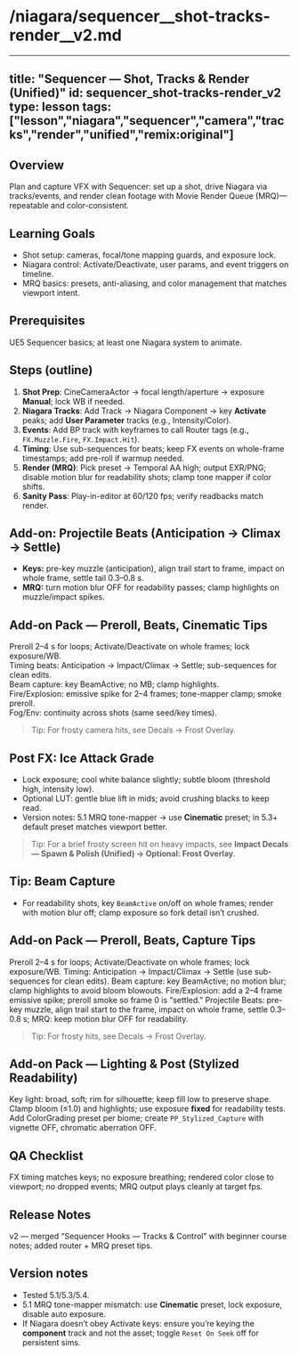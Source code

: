 # /niagara/sequencer__shot-tracks-render__v2.md
---
title: "Sequencer — Shot, Tracks & Render (Unified)"
id: sequencer_shot-tracks-render_v2
type: lesson
tags: ["lesson","niagara","sequencer","camera","tracks","render","unified","remix:original"]
---
## Overview
Plan and capture VFX with Sequencer: set up a shot, drive Niagara via tracks/events, and render clean footage with Movie Render Queue (MRQ)—repeatable and color-consistent.
## Learning Goals
- Shot setup: cameras, focal/tone mapping guards, and exposure lock.
- Niagara control: Activate/Deactivate, user params, and event triggers on timeline.
- MRQ basics: presets, anti-aliasing, and color management that matches viewport intent.
## Prerequisites
UE5 Sequencer basics; at least one Niagara system to animate.
## Steps (outline)
1) **Shot Prep**: CineCameraActor → focal length/aperture → exposure **Manual**; lock WB if needed.  
2) **Niagara Tracks**: Add Track → Niagara Component → key **Activate** peaks; add **User Parameter** tracks (e.g., Intensity/Color).  
3) **Events**: Add BP track with keyframes to call Router tags (e.g., `FX.Muzzle.Fire`, `FX.Impact.Hit`).  
4) **Timing**: Use sub-sequences for beats; keep FX events on whole-frame timestamps; add pre-roll if warmup needed.  
5) **Render (MRQ)**: Pick preset → Temporal AA high; output EXR/PNG; disable motion blur for readability shots; clamp tone mapper if color shifts.  
6) **Sanity Pass**: Play-in-editor at 60/120 fps; verify readbacks match render.
## Add-on: Projectile Beats (Anticipation → Climax → Settle)
- **Keys:** pre-key muzzle (anticipation), align trail start to frame, impact on whole frame, settle tail 0.3–0.8 s.
- **MRQ:** turn motion blur OFF for readability passes; clamp highlights on muzzle/impact spikes.
## Add-on Pack — Preroll, Beats, Cinematic Tips
Preroll 2–4 s for loops; Activate/Deactivate on whole frames; lock exposure/WB.  
Timing beats: Anticipation → Impact/Climax → Settle; sub-sequences for clean edits.  
Beam capture: key BeamActive; no MB; clamp highlights.  
Fire/Explosion: emissive spike for 2–4 frames; tone-mapper clamp; smoke preroll.  
Fog/Env: continuity across shots (same seed/key times).  
> Tip: For frosty camera hits, see Decals → Frost Overlay.
## Post FX: Ice Attack Grade
- Lock exposure; cool white balance slightly; subtle bloom (threshold high, intensity low).
- Optional LUT: gentle blue lift in mids; avoid crushing blacks to keep read.
- Version notes: 5.1 MRQ tone-mapper → use **Cinematic** preset; in 5.3+ default preset matches viewport better.
> Tip: For a brief frosty screen hit on heavy impacts, see **Impact Decals — Spawn & Polish (Unified) → Optional: Frost Overlay**.
## Tip: Beam Capture
- For readability shots, key `BeamActive` on/off on whole frames; render with motion blur off; clamp exposure so fork detail isn’t crushed.
## Add-on Pack — Preroll, Beats, Capture Tips
Preroll 2–4 s for loops; Activate/Deactivate on whole frames; lock exposure/WB.
Timing: Anticipation → Impact/Climax → Settle (use sub-sequences for clean edits).
Beam capture: key BeamActive; no motion blur; clamp highlights to avoid bloom blowouts.
Fire/Explosion: add a 2–4 frame emissive spike; preroll smoke so frame 0 is “settled.”
Projectile Beats: pre-key muzzle, align trail start to the frame, impact on whole frame, settle 0.3–0.8 s; MRQ: keep motion blur OFF for readability.
> Tip: For frosty hits, see Decals → Frost Overlay.
## Add-on Pack — Lighting & Post (Stylized Readability)
Key light: broad, soft; rim for silhouette; keep fill low to preserve shape.
Clamp bloom (≤1.0) and highlights; use exposure **fixed** for readability tests.
Add ColorGrading preset per biome; create `PP_Stylized_Capture` with vignette OFF, chromatic aberration OFF.
## QA Checklist
FX timing matches keys; no exposure breathing; rendered color close to viewport; no dropped events; MRQ output plays cleanly at target fps.
## Release Notes
v2 — merged “Sequencer Hooks — Tracks & Control” with beginner course notes; added router + MRQ preset tips.
## Version notes
- Tested 5.1/5.3/5.4.  
- 5.1 MRQ tone-mapper mismatch: use **Cinematic** preset, lock exposure, disable auto exposure.  
- If Niagara doesn’t obey Activate keys: ensure you’re keying the **component** track and not the asset; toggle `Reset On Seek` off for persistent sims.
